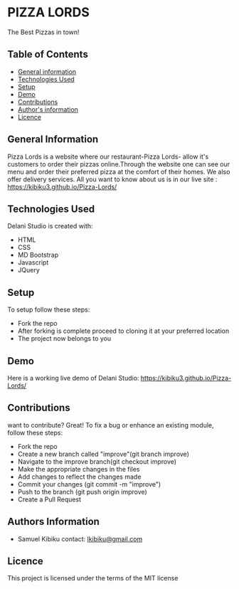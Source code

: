 # PIZZA LORDS
The Best Pizzas in town!

## Table of Contents
* [General information](#general-information)
* [Technologies Used](#technologies-used)
* [Setup](#setup)
* [Demo](#demo)
* [Contributions](#contributions)
* [Author's information](#author's-information)
* [Licence](#licence)

## General Information
Pizza Lords is a website where our restaurant-Pizza Lords- allow it's customers to order their pizzas online.Through the website one can see our menu and order their preferred pizza at the comfort of their homes. We also offer delivery services. All you want to know about us is in our live site : https://kibiku3.github.io/Pizza-Lords/

## Technologies Used
Delani Studio is created with:
* HTML
* CSS
* MD Bootstrap
* Javascript
* JQuery

## Setup
To setup follow these steps:
* Fork the repo
* After forking is complete proceed to cloning it at your preferred location
* The project now belongs to you

## Demo
Here is a working live demo of Delani Studio:
https://kibiku3.github.io/Pizza-Lords/

## Contributions
want to contribute? Great!
To fix a bug or enhance an existing module, follow these steps:
* Fork the repo
* Create a new branch called "improve"(git branch improve)
* Navigate to the improve branch(git checkout improve)
* Make the appropriate changes in the files
* Add changes to reflect the changes made
* Commit your changes (git commit -m "improve")
* Push to the branch (git push origin improve)
* Create a Pull Request

## Authors Information
* Samuel Kibiku
contact: lkibiku@gmail.com

## Licence
This project is licensed under the terms of the MIT license
